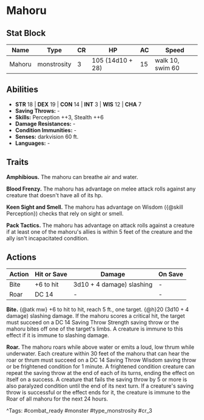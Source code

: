 # Mahoru

## Stat Block

| Name | Type | CR | HP | AC | Speed |
|------|------|----|----|----|-------|
| Mahoru | monstrosity | 3 | 105 (14d10 + 28) | 15 | walk 10, swim 60 |

## Abilities

- **STR** 18 | **DEX** 19 | **CON** 14 | **INT** 3 | **WIS** 12 | **CHA** 7
- **Saving Throws:** -  
- **Skills:** Perception ++3, Stealth ++6  
- **Damage Resistances:** -  
- **Condition Immunities:** -  
- **Senses:** darkvision 60 ft.  
- **Languages:** -

## Traits

**Amphibious.** The mahoru can breathe air and water.

**Blood Frenzy.** The mahoru has advantage on melee attack rolls against any creature that doesn't have all of its hp.

**Keen Sight and Smell.** The mahoru has advantage on Wisdom ({@skill Perception}) checks that rely on sight or smell.

**Pack Tactics.** The mahoru has advantage on attack rolls against a creature if at least one of the mahoru's allies is within 5 feet of the creature and the ally isn't incapacitated condition.


## Actions

| Action | Hit or Save | Damage | On Save |
|--------|--------------|--------|----------|
| Bite | +6 to hit | 3d10 + 4 damage) slashing | - |
| Roar | DC 14 | - | - |

**Bite.** {@atk mw} +6 to hit to hit, reach 5 ft., one target. {@h}20 (3d10 + 4 damage) slashing damage. If the mahoru scores a critical hit, the target must succeed on a DC 14 Saving Throw Strength saving throw or the mahoru bites off one of the target's limbs. A creature is immune to this effect if it is immune to slashing damage.

**Roar.** The mahoru roars while above water or emits a loud, low thrum while underwater. Each creature within 30 feet of the mahoru that can hear the roar or thrum must succeed on a DC 14 Saving Throw Wisdom saving throw or be frightened condition for 1 minute. A frightened condition creature can repeat the saving throw at the end of each of its turns, ending the effect on itself on a success. A creature that fails the saving throw by 5 or more is also paralyzed condition until the end of its next turn. If a creature's saving throw is successful or the effect ends for it, the creature is immune to the Roar of all mahoru for the next 24 hours.


^Tags: #combat_ready #monster #type_monstrosity #cr_3